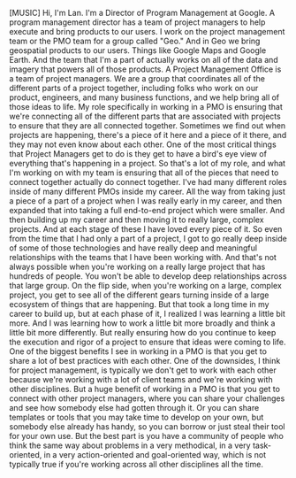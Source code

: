 [MUSIC] Hi, I'm Lan. I'm a Director of Program Management at Google. A program
management director has a team of project managers to help execute and bring
products to our users. I work on the project management team or the PMO team for
a group called "Geo." And in Geo we bring geospatial products to our users.
Things like Google Maps and Google Earth. And the team that I'm a part of
actually works on all of the data and imagery that powers all of those products.
A Project Management Office is a team of project managers. We are a group that
coordinates all of the different parts of a project together, including folks
who work on our product, engineers, and many business functions, and we help
bring all of those ideas to life. My role specifically in working in a PMO is
ensuring that we're connecting all of the different parts that are associated
with projects to ensure that they are all connected together. Sometimes we find
out when projects are happening, there's a piece of it here and a piece of it
there, and they may not even know about each other. One of the most critical
things that Project Managers get to do is they get to have a bird's eye view of
everything that's happening in a project. So that's a lot of my role, and what
I'm working on with my team is ensuring that all of the pieces that need to
connect together actually do connect together. I've had many different roles
inside of many different PMOs inside my career. All the way from taking just a
piece of a part of a project when I was really early in my career, and then
expanded that into taking a full end-to-end project which were smaller. And then
building up my career and then moving it to really large, complex projects. And
at each stage of these I have loved every piece of it. So even from the time
that I had only a part of a project, I got to go really deep inside of some of
those technologies and have really deep and meaningful relationships with the
teams that I have been working with. And that's not always possible when you're
working on a really large project that has hundreds of people. You won't be able
to develop deep relationships across that large group. On the flip side, when
you're working on a large, complex project, you get to see all of the different
gears turning inside of a large ecosystem of things that are happening. But that
took a long time in my career to build up, but at each phase of it, I realized I
was learning a little bit more. And I was learning how to work a little bit more
broadly and think a little bit more differently. But really ensuring how do you
continue to keep the execution and rigor of a project to ensure that ideas were
coming to life. One of the biggest benefits I see in working in a PMO is that
you get to share a lot of best practices with each other. One of the downsides,
I think for project management, is typically we don't get to work with each
other because we're working with a lot of client teams and we're working with
other disciplines. But a huge benefit of working in a PMO is that you get to
connect with other project managers, where you can share your challenges and see
how somebody else had gotten through it. Or you can share templates or tools
that you may take time to develop on your own, but somebody else already has
handy, so you can borrow or just steal their tool for your own use. But the best
part is you have a community of people who think the same way about problems in
a very methodical, in a very task-oriented, in a very action-oriented and
goal-oriented way, which is not typically true if you're working across all
other disciplines all the time.